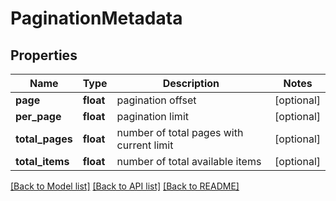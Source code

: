 # PaginationMetadata

## Properties
Name | Type | Description | Notes
------------ | ------------- | ------------- | -------------
**page** | **float** | pagination offset | [optional] 
**per_page** | **float** | pagination limit | [optional] 
**total_pages** | **float** | number of total pages with current limit | [optional] 
**total_items** | **float** | number of total available items | [optional] 

[[Back to Model list]](../README.md#documentation-for-models) [[Back to API list]](../README.md#documentation-for-api-endpoints) [[Back to README]](../README.md)


